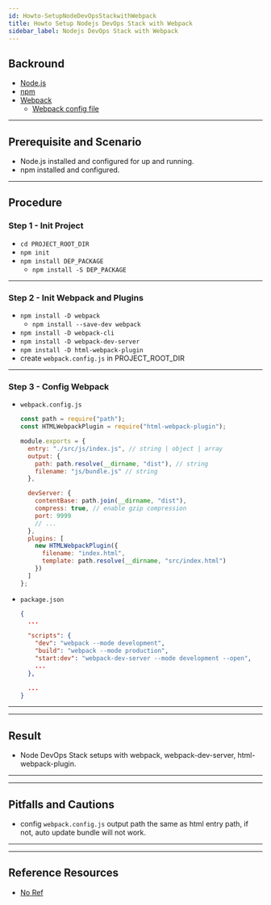 ```yaml
---
id: Howto-SetupNodeDevOpsStackwithWebpack
title: Howto Setup Nodejs DevOps Stack with Webpack
sidebar_label: Nodejs DevOps Stack with Webpack
---
```


## Backround

- [Node.js](https://nodejs.org/en/)
- [npm](https://docs.npmjs.com/downloading-and-installing-node-js-and-npm)
- [Webpack](https://webpack.js.org/)
  - [Webpack config file](https://webpack.js.org/configuration/)

---

## Prerequisite and Scenario

- Node.js installed and configured for up and running.
- npm installed and configured.

---

## Procedure

### Step 1 - Init Project

- `cd PROJECT_ROOT_DIR`
- `npm init`
- `npm install DEP_PACKAGE`
  - `npm install -S DEP_PACKAGE`

---

### Step 2 - Init Webpack and Plugins

- `npm install -D webpack`
  - `npm install --save-dev webpack`
- `npm install -D webpack-cli`
- `npm install -D webpack-dev-server`
- `npm install -D html-webpack-plugin`
- create `webpack.config.js` in PROJECT_ROOT_DIR

---

### Step 3 - Config Webpack

- `webpack.config.js`

  ```javascript
  const path = require("path");
  const HTMLWebpackPlugin = require("html-webpack-plugin");

  module.exports = {
    entry: "./src/js/index.js", // string | object | array
    output: {
      path: path.resolve(__dirname, "dist"), // string
      filename: "js/bundle.js" // string
    },

    devServer: {
      contentBase: path.join(__dirname, "dist"),
      compress: true, // enable gzip compression
      port: 9999
      // ...
    },
    plugins: [
      new HTMLWebpackPlugin({
        filename: "index.html",
        template: path.resolve(__dirname, "src/index.html")
      })
    ]
  };
  ```

- `package.json`

  ```json
  {
    ...

    "scripts": {
      "dev": "webpack --mode development",
      "build": "webpack --mode production",
      "start:dev": "webpack-dev-server --mode development --open",
      ...
    },

    ...
  }
  ```

---

---

## Result

- Node DevOps Stack setups with webpack, webpack-dev-server, html-webpack-plugin.

---

---

## Pitfalls and Cautions

- config `webpack.config.js` output path the same as html entry path, if not, auto update bundle will not work.

---

---

## Reference Resources

- [No Ref](www.google.com)

